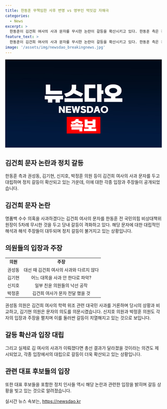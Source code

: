 ```yaml
---
title: 한동훈 무책임한 사후 변명 vs 영부인 먹잇감 자해극
categories:
  - News
excerpt: >
  한동훈이 김건희 여사의 사과 문자를 무시한 논란이 갈등을 확산시키고 있다. 한동훈 측은 김 여사가 사과한 의사를 무시한 것이라 주장하며, 친윤(친윤석열)계는 한동훈 책임론을 내세웠다. 국민의힘 내 갈등이 지속되는 가운데, 대선 후보들도 갈등에 편승하며 논쟁을 확산시키고 있다. 김건희 여사의 문자에 대한 논란과 선거 전략을 놓고 대선 후보들 간 갈등이 고조되고 있으며, 해당 내용을 토대로 대선 후보들이 갈등을 조장하는 양상을 보여주고 있다.
feature_text: >
  한동훈이 김건희 여사의 사과 문자를 무시한 논란이 갈등을 확산시키고 있다. 한동훈 측은 김 여사가 사과한 의사를 무시한 것이라 주장하며, 친윤(친윤석열)계는 한동훈 책임론을 내세웠다. 국민의힘 내 갈등이 지속되는 가운데, 대선 후보들도 갈등에 편승하며 논쟁을 확산시키고 있다. 김건희 여사의 문자에 대한 논란과 선거 전략을 놓고 대선 후보들 간 갈등이 고조되고 있으며, 해당 내용을 토대로 대선 후보들이 갈등을 조장하는 양상을 보여주고 있다.
image: '/assets/img/newsdao_breakingnews.jpg'
---
```


<p><img src="/assets/img/newsdao_breakingnews.jpg" alt="ranknews 속보" /></p>

<h2 data-ke-size="size28">김건희 문자 논란과 정치 갈등</h2>

<p data-ke-size="size16">한동훈 측과 권성동, 김기현, 신지호, 박정훈 의원 등이 김건희 여사의 사과 문자를 두고 대립하며 정치 갈등이 확산되고 있는 가운데, 이에 대한 각종 입장과 주장들이 공개되었습니다.</p>

<h2 data-ke-size="size26">김건희 문자 논란</h2>

<p data-ke-size="size16">명품백 수수 의혹을 사과하겠다는 김건희 여사의 문자를 한동훈 전 국민의힘 비상대책위원장이 5차례 무시한 것을 두고 당내 갈등이 격화하고 있다. 해당 문자에 대한 대립적인 해석과 해석 주장들이 대두되며 정치 갈등이 불거지고 있는 상황입니다.</p>

<h2 data-ke-size="size26">의원들의 입장과 주장</h2>

<table>
  <tr>
    <td style="text-align: center; height: 17px;"><b>의원</b></td>
    <td style="text-align: center; height: 17px;"><b>주장</b></td>
  </tr> 
  <tr>
    <td style="text-align: center; height: 17px;">권성동</td>
    <td style="text-align: center; height: 17px;">대선 때 김건희 여사의 사과와 다르지 않다</td>
  </tr>
  <tr>
    <td style="text-align: center; height: 17px;">김기현</td>
    <td style="text-align: center; height: 17px;">어느 대목을 사과 안 한다로 파악?</td>
  </tr>
  <tr>
    <td style="text-align: center; height: 17px;">신지호</td>
    <td style="text-align: center; height: 17px;">일부 친윤 의원들의 낙선 공작</td>
  </tr>
  <tr>
    <td style="text-align: center; height: 17px;">박정훈</td>
    <td style="text-align: center; height: 17px;">김건희 여사가 문자 전달 했을 것</td>
  </tr>
</table>

<p data-ke-size="size16">권성동 의원은 김건희 여사의 학력 위조 관련 대국민 사과를 거론하며 당시의 상황과 비교하고, 김기현 의원은 문자의 의도를 의문시켰습니다. 신지호 의원과 박정훈 의원도 각자의 입장과 주장을 펼치며 이를 둘러싼 갈등이 치열해지고 있는 것으로 보입니다.</p>

<h2 data-ke-size="size26">갈등 확산과 입장 대립</h2>

<p data-ke-size="size16">그리고 실제로 김 여사의 사과가 이뤄졌다면 총선 결과가 달라졌을 것이라는 의견도 제시되었고, 각종 입장에서의 대립으로 갈등이 더욱 확산되고 있는 상황입니다.</p>

<h2 data-ke-size="size26">관련 대표 후보들의 입장</h2>

<p data-ke-size="size16">또한 대표 후보들을 포함한 정치 인사들 역시 해당 논란과 관련한 입장을 밝히며 갈등 상황을 빚고 있는 것으로 알려졌습니다.</p>
실시간 뉴스 속보는, <a href="https://newsdao.kr" rel="dofollow">https://newsdao.kr</a>


